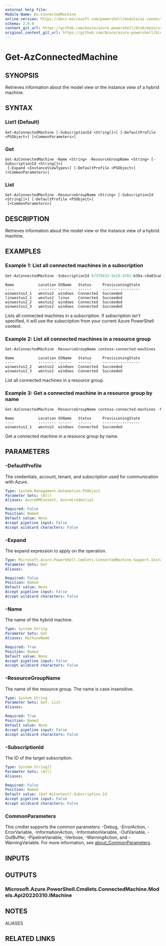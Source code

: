 ```yaml
---
external help file: 
Module Name: Az.ConnectedMachine
online version: https://docs.microsoft.com/powershell/module/az.connectedmachine/get-azconnectedmachine
schema: 2.0.0
content_git_url: https://github.com/Azure/azure-powershell/blob/main/src/ConnectedMachine/help/Get-AzConnectedMachine.md
original_content_git_url: https://github.com/Azure/azure-powershell/blob/main/src/ConnectedMachine/help/Get-AzConnectedMachine.md
---
```


# Get-AzConnectedMachine

## SYNOPSIS
Retrieves information about the model view or the instance view of a hybrid machine.

## SYNTAX

### List1 (Default)
```
Get-AzConnectedMachine [-SubscriptionId <String[]>] [-DefaultProfile <PSObject>] [<CommonParameters>]
```

### Get
```
Get-AzConnectedMachine -Name <String> -ResourceGroupName <String> [-SubscriptionId <String[]>]
 [-Expand <InstanceViewTypes>] [-DefaultProfile <PSObject>] [<CommonParameters>]
```

### List
```
Get-AzConnectedMachine -ResourceGroupName <String> [-SubscriptionId <String[]>] [-DefaultProfile <PSObject>]
 [<CommonParameters>]
```

## DESCRIPTION
Retrieves information about the model view or the instance view of a hybrid machine.

## EXAMPLES

### Example 1: List all connected machines in a subscription
```powershell
Get-AzConnectedMachine -SubscriptionId 67379433-5e19-4702-b39a-c0a03ca8d20c
```

```output
Name           Location OSName   Status     ProvisioningState
----           -------- ------   ------     -----------------
winwestus2_1   westus2  windows  Connected  Succeeded
linwestus2_1   westus2  linux    Connected  Succeeded
winwestus2_2   westus2  windows  Connected  Succeeded
winwestus2_3   westus2  windows  Connected  Succeeded

```

Lists all connected machines in a subscription.
If subscription isn't specified, it will use the subscription from your current Azure PowerShell context.

### Example 2: List all connected machines in a resource group
```powershell
Get-AzConnectedMachine -ResourceGroupName contoso-connected-machines
```

```output
Name           Location OSName   Status     ProvisioningState
----           -------- ------   ------     -----------------
winwestus2_2   westus2  windows  Connected  Succeeded
winwestus2_3   westus2  windows  Connected  Succeeded
```

List all connected machines in a resource group.

### Example 3: Get a connected machine in a resource group by name
```powershell
Get-AzConnectedMachine -ResourceGroupName contoso-connected-machines -Name winwestus2_1
```

```output
Name           Location OSName   Status     ProvisioningState
----           -------- ------   ------     -----------------
winwestus2_1   westus2  windows  Connected  Succeeded
```

Get a connected machine in a resource group by name.

## PARAMETERS

### -DefaultProfile
The credentials, account, tenant, and subscription used for communication with Azure.

```yaml
Type: System.Management.Automation.PSObject
Parameter Sets: (All)
Aliases: AzureRMContext, AzureCredential

Required: False
Position: Named
Default value: None
Accept pipeline input: False
Accept wildcard characters: False
```

### -Expand
The expand expression to apply on the operation.

```yaml
Type: Microsoft.Azure.PowerShell.Cmdlets.ConnectedMachine.Support.InstanceViewTypes
Parameter Sets: Get
Aliases:

Required: False
Position: Named
Default value: None
Accept pipeline input: False
Accept wildcard characters: False
```

### -Name
The name of the hybrid machine.

```yaml
Type: System.String
Parameter Sets: Get
Aliases: MachineName

Required: True
Position: Named
Default value: None
Accept pipeline input: False
Accept wildcard characters: False
```

### -ResourceGroupName
The name of the resource group.
The name is case insensitive.

```yaml
Type: System.String
Parameter Sets: Get, List
Aliases:

Required: True
Position: Named
Default value: None
Accept pipeline input: False
Accept wildcard characters: False
```

### -SubscriptionId
The ID of the target subscription.

```yaml
Type: System.String[]
Parameter Sets: (All)
Aliases:

Required: False
Position: Named
Default value: (Get-AzContext).Subscription.Id
Accept pipeline input: False
Accept wildcard characters: False
```

### CommonParameters
This cmdlet supports the common parameters: -Debug, -ErrorAction, -ErrorVariable, -InformationAction, -InformationVariable, -OutVariable, -OutBuffer, -PipelineVariable, -Verbose, -WarningAction, and -WarningVariable. For more information, see [about_CommonParameters](http://go.microsoft.com/fwlink/?LinkID=113216).

## INPUTS

## OUTPUTS

### Microsoft.Azure.PowerShell.Cmdlets.ConnectedMachine.Models.Api20220310.IMachine

## NOTES

ALIASES

## RELATED LINKS

